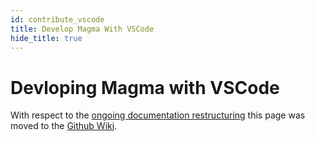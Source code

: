 ```yaml
---
id: contribute_vscode
title: Develop Magma With VSCode
hide_title: true
---
```


# Devloping Magma with VSCode

With respect to the [ongoing documentation restructuring](https://github.com/magma/magma/issues/9848) this page was moved to the [Github Wiki](https://github.com/magma/magma/wiki/Contributing-Code-with-VSCode).
